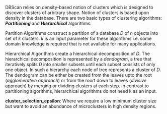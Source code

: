 DBScan relies on density-based notion of clusters which is designed to discover clusters of arbitrary shape.
Notion of clusters is based upon density in the database.
There are two basic types of clustering algorithms: **_Partitioning_** and **_Hierarchical_** algorithms. 

Partition Algorithms construct a partition of a database $D$ of $n$ objects into set of $k$ clusters. $k$ is an input parameter for these algorithms i.e. some domain knowledge is required that is not available for many applications.

Hierarchical Algorithms create a hierarchical decomposition of $D$. The hierarchical decomposition is represented by a _dendogram_, a tree that iteratively splits $D$ into smaller subsets until each subset consists of only one object. In such a hierarchy each node of tree represents a cluster of $D$. The dendogram can be either be created from the leaves upto the root (_agglomerative approach_) or from the roort down to leaves (_divisive_ approach) by merging or dividing clusters at each step. In contrast to partitioning algorithms, hierarchical algorithms do not need k as an input.

**cluster_selection_epsilon**: Where we require a low minimum cluster size but want to avoid an abundance of microclusters in high density regions.